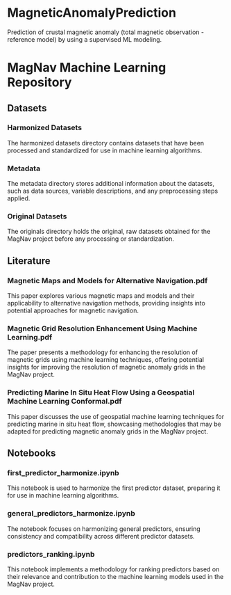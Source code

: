 # MagneticAnomalyPrediction
Prediction of crustal magnetic anomaly (total magnetic observation - reference model) by using a supervised ML modeling.

# MagNav Machine Learning Repository

## Datasets
### Harmonized Datasets
The harmonized datasets directory contains datasets that have been processed and standardized for use in machine learning algorithms.

### Metadata
The metadata directory stores additional information about the datasets, such as data sources, variable descriptions, and any preprocessing steps applied.

### Original Datasets
The originals directory holds the original, raw datasets obtained for the MagNav project before any processing or standardization.

## Literature
### Magnetic Maps and Models for Alternative Navigation.pdf
This paper explores various magnetic maps and models and their applicability to alternative navigation methods, providing insights into potential approaches for magnetic navigation.

### Magnetic Grid Resolution Enhancement Using Machine Learning.pdf
The paper presents a methodology for enhancing the resolution of magnetic grids using machine learning techniques, offering potential insights for improving the resolution of magnetic anomaly grids in the MagNav project.

### Predicting Marine In Situ Heat Flow Using a Geospatial Machine Learning Conformal.pdf
This paper discusses the use of geospatial machine learning techniques for predicting marine in situ heat flow, showcasing methodologies that may be adapted for predicting magnetic anomaly grids in the MagNav project.

## Notebooks
### first_predictor_harmonize.ipynb
This notebook is used to harmonize the first predictor dataset, preparing it for use in machine learning algorithms.

### general_predictors_harmonize.ipynb
The notebook focuses on harmonizing general predictors, ensuring consistency and compatibility across different predictor datasets.

### predictors_ranking.ipynb
This notebook implements a methodology for ranking predictors based on their relevance and contribution to the machine learning models used in the MagNav project.
